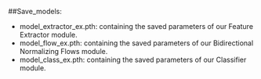 ##Save_models:
- model_extractor_ex.pth:  containing the saved parameters of our Feature Extractor module.
- model_flow_ex.pth:  containing the saved parameters of our Bidirectional Normalizing Flows module.
- model_class_ex.pth:  containing the saved parameters of our Classifier module.
